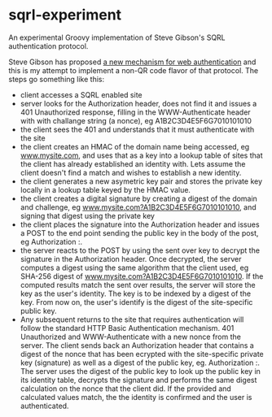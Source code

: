 sqrl-experiment
===============

An experimental Groovy implementation of Steve Gibson's SQRL authentication protocol.

Steve Gibson has proposed  [a new mechanism for web authentication](https://www.grc.com/sqrl/sqrl.htm) and this is my 
attempt to implement a non-QR code flavor of that protocol.  The steps go something like this:

* client accesses a SQRL enabled site
* server looks for the Authorization header, does not find it and issues a 401 Unauthorized response, filling in 
  the WWW-Authenticate header with with challange string (a nonce), 
  eg A1B2C3D4E5F6G7010101010
* the client sees the 401 and understands that it must authenticate with the site
* the client creates an HMAC of the domain name being accessed, eg www.mysite.com, and uses that as a key into a lookup 
  table of sites that the client has already established an identity with.  Lets assume the client doesn't find a 
  match and wishes to establish a new identity.
* the client generates a new asymetric key pair and stores the private key locally in a lookup table keyed by the HMAC
  value.
* the client creates a digital signature by creating a digest of the domain and challenge, 
  eg www.mysite.com?A1B2C3D4E5F6G7010101010, and signing that digest using the private key
* the client places the signature into the Authorization header and issues a POST to the end point sending the public key
  in the body of the post, eg Authorization <signature>:<signature>.
* the server reacts to the POST by using the sent over key to decrypt the signature in the Authorization header.
  Once decrypted, the server computes a digest using the same algorithm that the client used, eg SHA-256 digest of
  www.mysite.com?A1B2C3D4E5F6G7010101010.  If the computed results match the sent over results, the server will
  store the key as the user's identity.  The key is to be indexed by a digest of the key.  From now on, the user's
  identify is the digest of the site-specific public key.
* Any subsequent returns to the site that requires authentication will follow the standard HTTP Basic Authentication
  mechanism. 401 Unauthorized and WWW-Authenticate with a new nonce from the server.  The client sends back
  an Authorization header that contains a digest of the nonce that has been ecrypted with the site-specific
  private key (signature) as well as a digest of the public key, eg. Authorization <public key digest>:<signature>.  
  The server uses the digest of the public key to look up the public key in its identity table, decrypts the signature
  and performs the same digest calculation on the nonce that the client did.  If the provided and calculated values
  match, the the identity is confirmed and the user is authenticated.

